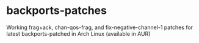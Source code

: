 backports-patches
=================

Working frag+ack, chan-qos-frag, and fix-negative-channel-1 patches for latest backports-patched in Arch Linux (available in AUR)
